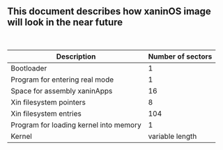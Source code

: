 
## This document describes how xaninOS image will look in the near future

<br>

| Description      | Number of sectors |
| -----------                           | -----------   |
| Bootloader                            | 1             |
| Program for entering real mode        | 1             |
| Space for assembly xaninApps          | 16            |
| Xin filesystem pointers               | 8             |
| Xin filesystem entries                | 104           |
| Program for loading kernel into memory| 1             |
| Kernel                                | variable length|
